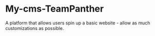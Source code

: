 # My-cms-TeamPanther
A platform that allows users spin up a basic website - allow as much customizations as possible.
